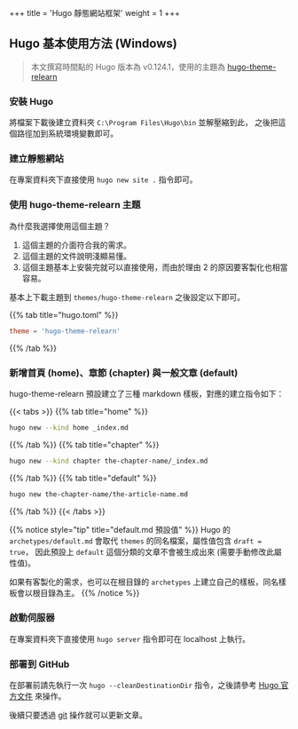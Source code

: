 +++
title = 'Hugo 靜態網站框架'
weight = 1
+++

## Hugo 基本使用方法 (Windows)

> 本文撰寫時間點的 Hugo 版本為 v0.124.1，使用的主題為
> [hugo-theme-relearn](https://mcshelby.github.io/hugo-theme-relearn/index.html)

### 安裝 Hugo

將檔案下載後建立資料夾 `C:\Program Files\Hugo\bin` 並解壓縮到此，
之後把這個路徑加到系統環境變數即可。

### 建立靜態網站

在專案資料夾下直接使用 `hugo new site .` 指令即可。

### 使用 hugo-theme-relearn 主題

為什麼我選擇使用這個主題？

1. 這個主題的介面符合我的需求。
2. 這個主題的文件說明淺顯易懂。
3. 這個主題基本上安裝完就可以直接使用，而由於理由 2 的原因要客製化也相當容易。

基本上下載主題到 `themes/hugo-theme-relearn` 之後設定以下即可。

{{% tab title="hugo.toml" %}}

```toml
theme = 'hugo-theme-relearn'
```

{{% /tab %}}

### 新增首頁 (home)、章節 (chapter) 與一般文章 (default)

hugo-theme-relearn 預設建立了三種 markdown 樣板，對應的建立指令如下：

{{< tabs >}}
{{% tab title="home" %}}

```sh
hugo new --kind home _index.md
```

{{% /tab %}}
{{% tab title="chapter" %}}

```sh
hugo new --kind chapter the-chapter-name/_index.md
```

{{% /tab %}}
{{% tab title="default" %}}

```sh
hugo new the-chapter-name/the-article-name.md
```

{{% /tab %}}
{{< /tabs >}}

{{% notice style="tip" title="default.md 預設值" %}}
Hugo 的 `archetypes/default.md` 會取代 `themes` 的同名檔案，屬性值包含 `draft = true`，
因此預設上 `default` 這個分類的文章不會被生成出來 (需要手動修改此屬性值)。

如果有客製化的需求，也可以在根目錄的 `archetypes` 上建立自己的樣板，同名樣板會以根目錄為主。
{{% /notice %}}

### 啟動伺服器

在專案資料夾下直接使用 `hugo server` 指令即可在 localhost 上執行。

### 部署到 GitHub

在部署前請先執行一次 `hugo --cleanDestinationDir` 指令，之後請參考
[Hugo 官方文件](https://gohugo.io/hosting-and-deployment/hosting-on-github/) 來操作。

後續只要透過 [git](git) 操作就可以更新文章。
